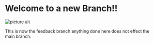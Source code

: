 # Welcome to a new Branch!! #

![picture alt](https://media.giphy.com/media/111ebonMs90YLu/giphy.gif "YEA")

This is now the feedback branch anything done here does not effect the main branch.
